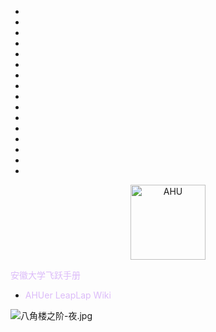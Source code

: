 * ⠀
* ⠀
* ⠀
* ⠀
* ⠀
* ⠀
* ⠀
* ⠀
* ⠀
* ⠀
* ⠀
* ⠀
* ⠀
* ⠀
* ⠀
* ⠀

<p align="center">
  <a href="https://github.com/AHUer-LeapLap/Impart-Inherit">
    <img alt="AHU" src="https://cos.zzy2001.com/ahubook/icon_ahu.ico" height="120">
  </a>
</p>

<middle><font color="#DCBBF9">安徽大学飞跃手册</font></middle>

- <font color="#DCBBF9">AHUer LeapLap Wiki</font>

![八角楼之阶-夜.jpg](https://i.loli.net/2021/06/28/4JgnqDOwkIuzmeA.jpg)



